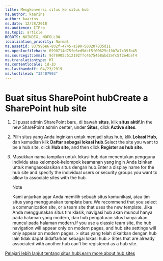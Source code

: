 ```yaml
---
title: Mengkonversi situs ke situs hub
ms.author: kaarins
author: kaarins
ms.date: 12/28/2018
ms.audience: ITPro
ms.topic: article
ROBOTS: NOINDEX, NOFOLLOW
localization_priority: Normal
ms.assetid: 837996e6-802f-4745-a590-500207835d11
ms.openlocfilehash: 6990714d75fe6ed5dcf5f00625c10b7a7c39fb45
ms.sourcegitcommit: 9d78905c512192ffc4675468abd2efc5f2e4baf4
ms.translationtype: MT
ms.contentlocale: id-ID
ms.lasthandoff: 04/23/2019
ms.locfileid: "32407903"
---
```

# <a name="create-a-sharepoint-hub-site"></a><span data-ttu-id="811f0-102">Buat situs SharePoint hub</span><span class="sxs-lookup"><span data-stu-id="811f0-102">Create a SharePoint hub site</span></span>

1. <span data-ttu-id="811f0-103">Di pusat admin SharePoint baru, di bawah **situs**, klik **situs aktif**.</span><span class="sxs-lookup"><span data-stu-id="811f0-103">In the new SharePoint admin center, under **Sites**, click **Active sites**.</span></span> 
    
2. <span data-ttu-id="811f0-104">Pilih situs yang Anda inginkan untuk menjadi situs hub, klik **Lokasi Hub**, dan kemudian klik **Daftar sebagai lokasi hub**.</span><span class="sxs-lookup"><span data-stu-id="811f0-104">Select the site you want to be a hub site, click **Hub site**, and then click **Register as hub site**.</span></span> 
    
3. <span data-ttu-id="811f0-105">Masukkan nama tampilan untuk lokasi hub dan menentukan pengguna individu atau kelompok-kelompok keamanan yang ingin Anda Izinkan untuk mengasosiasikan situs dengan hub.</span><span class="sxs-lookup"><span data-stu-id="811f0-105">Enter a display name for the hub site and specify the individual users or security groups you want to allow to associate sites with the hub.</span></span>
    
    > [!NOTE]
    >  <span data-ttu-id="811f0-106">Kami anjurkan agar Anda memilih sebuah situs komunikasi, atau tim situs yang menggunakan template baru.</span><span class="sxs-lookup"><span data-stu-id="811f0-106">We recommend that you select a communication site, or a team site that uses the new template.</span></span> <span data-ttu-id="811f0-107">Jika Anda menggunakan situs tim klasik, navigasi hub akan muncul hanya pada halaman yang modern, dan hub pengaturan situs hanya akan muncul pada halaman modern.</span><span class="sxs-lookup"><span data-stu-id="811f0-107">If you use a classic team site, the hub navigation will appear only on modern pages, and hub site settings will only appear on modern pages.</span></span> <span data-ttu-id="811f0-108">> situs yang telah dikaitkan dengan hub lain tidak dapat didaftarkan sebagai lokasi hub.</span><span class="sxs-lookup"><span data-stu-id="811f0-108">>  Sites that are already associated with another hub can't be registered as a hub site.</span></span> 
  
[<span data-ttu-id="811f0-109">Pelajari lebih lanjut tentang situs hub</span><span class="sxs-lookup"><span data-stu-id="811f0-109">Learn more about hub sites</span></span>](https://go.microsoft.com/fwlink/?linkid=869149)
  

